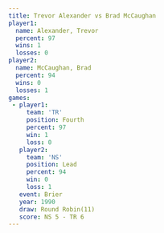 ```yaml
---
title: Trevor Alexander vs Brad McCaughan
player1:                 
  name: Alexander, Trevor
  percent: 97            
  wins: 1                
  losses: 0              
player2:                 
  name: McCaughan, Brad  
  percent: 94            
  wins: 0                
  losses: 1              
games:
 - player1:          
     team: 'TR'      
     position: Fourth
     percent: 97     
     win: 1          
     loss: 0         
   player2:        
     team: 'NS'    
     position: Lead
     percent: 94   
     win: 0        
     loss: 1       
   event: Brier         
   year: 1990           
   draw: Round Robin(11)
   score: NS 5 - TR 6   
---
```

